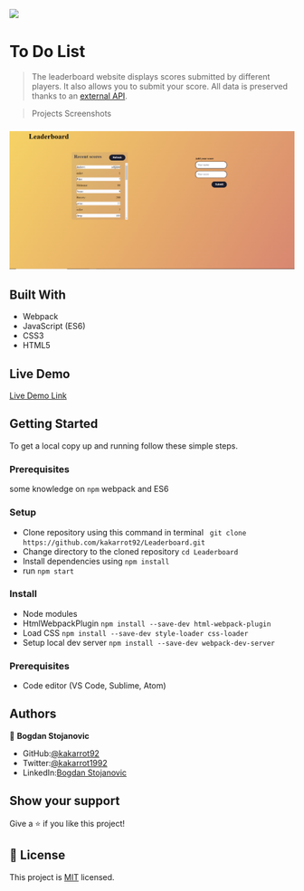 ![](https://img.shields.io/badge/Microverse-blueviolet)

# To Do List

> The leaderboard website displays scores submitted by different players. It also allows you to submit your score. All data is preserved thanks to an [external API](https://www.notion.so/Leaderboard-API-service-24c0c3c116974ac49488d4eb0267ade3).

>Projects Screenshots

### 
![screenshot](./leaderboard.png)


## Built With

- Webpack
- JavaScript (ES6)
- CSS3
- HTML5

## Live Demo

[Live Demo Link](https://kakarrot92.github.io/Leaderboard/dist)


## Getting Started

To get a local copy up and running follow these simple steps.

### Prerequisites

some knowledge on `npm` webpack and ES6

### Setup

- Clone repository using this command in terminal ` git clone https://github.com/kakarrot92/Leaderboard.git`
- Change directory to the cloned repository `cd Leaderboard`
- Install dependencies using `npm install`
- run `npm start`

### Install

- Node modules
- HtmlWebpackPlugin `npm install --save-dev html-webpack-plugin`
- Load CSS `npm install --save-dev style-loader css-loader`
- Setup local dev server `npm install --save-dev webpack-dev-server`

### Prerequisites

- Code editor (VS Code, Sublime, Atom)


## Authors

👤 **Bogdan Stojanovic**

- GitHub:[@kakarrot92](https://github.com/kakarrot92)
- Twitter:[@kakarrot1992](https://twitter.com/kakarrot1992)
- LinkedIn:[Bogdan Stojanovic](https://www.linkedin.com/in/bogdan-stojanovic-97829b136/)


## Show your support

Give a ⭐️ if you like this project!

## 📝 License

This project is [MIT](./MIT.md) licensed.



